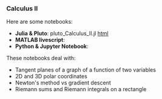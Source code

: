 ### Calculus II

Here are some notebooks: 
- **Julia & Pluto**: pluto_Calculus_II.jl  [html](https://fiomfd.github.io/pluto_Calculus_II.html)
- **MATLAB livescript**:
- **Python & Jupyter Notebook**:  

These notebooks deal with:
- Tangent planes of a graph of a function of two variables
- 2D and 3D polar coordinates 
- Newton's method vs gradient descent
- Riemann sums and Riemann integrals on a rectangle
